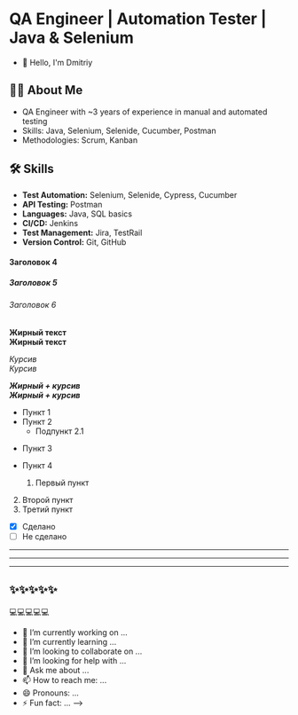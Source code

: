 # QA Engineer | Automation Tester | Java & Selenium

 * 👋 Hello, I'm Dmitriy


## 👨‍💻 About Me
- QA Engineer with ~3 years of experience in manual and automated testing
- Skills: Java, Selenium, Selenide, Cucumber, Postman
- Methodologies: Scrum, Kanban
 ## 🛠 Skills
- **Test Automation:** Selenium, Selenide, Cypress, Cucumber
- **API Testing:** Postman
- **Languages:** Java, SQL basics
- **CI/CD:** Jenkins
- **Test Management:** Jira, TestRail
- **Version Control:** Git, GitHub
#### Заголовок 4
##### Заголовок 5
###### Заголовок 6

**Жирный текст**  
__Жирный текст__  

*Курсив*  
_Курсив_

***Жирный + курсив***  
___Жирный + курсив___

- Пункт 1
- Пункт 2
  - Подпункт 2.1
* Пункт 3
+ Пункт 4

  1. Первый пункт
2. Второй пункт
3. Третий пункт

- [x] Сделано
- [ ] Не сделано

---
***
___

✨✨✨✨✨
--------------------------------
💻💻💻💻💻







- 🔭 I’m currently working on ...
- 🌱 I’m currently learning ...
- 👯 I’m looking to collaborate on ...
- 🤔 I’m looking for help with ...
- 💬 Ask me about ...
- 📫 How to reach me: ...
- 😄 Pronouns: ...
- ⚡ Fun fact: ...
-->
